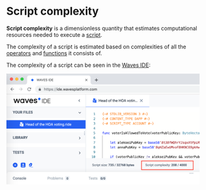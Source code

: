 # Script complexity

**Script complexity** is a dimensionless quantity that estimates computational resources needed to execute a [script](/en/ride/script/).

The complexity of a script is estimated based on complexities of all the [operators](/en/ride/operators/) and [functions](/en/ride/functions/) it consists of.

The complexity of a script can be seen in the [Waves IDE](https://waves-ide.com):

![](./_assets/complexity.png)
